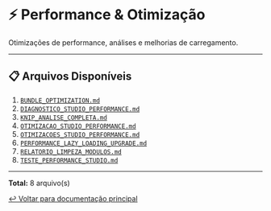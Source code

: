 # ⚡ Performance & Otimização

Otimizações de performance, análises e melhorias de carregamento.

---

## 📋 Arquivos Disponíveis

1. [`BUNDLE_OPTIMIZATION.md`](./BUNDLE_OPTIMIZATION.md)
2. [`DIAGNOSTICO_STUDIO_PERFORMANCE.md`](./DIAGNOSTICO_STUDIO_PERFORMANCE.md)
3. [`KNIP_ANALISE_COMPLETA.md`](./KNIP_ANALISE_COMPLETA.md)
4. [`OTIMIZACAO_STUDIO_PERFORMANCE.md`](./OTIMIZACAO_STUDIO_PERFORMANCE.md)
5. [`OTIMIZACOES_STUDIO_PERFORMANCE.md`](./OTIMIZACOES_STUDIO_PERFORMANCE.md)
6. [`PERFORMANCE_LAZY_LOADING_UPGRADE.md`](./PERFORMANCE_LAZY_LOADING_UPGRADE.md)
7. [`RELATORIO_LIMPEZA_MODULOS.md`](./RELATORIO_LIMPEZA_MODULOS.md)
8. [`TESTE_PERFORMANCE_STUDIO.md`](./TESTE_PERFORMANCE_STUDIO.md)

---

**Total:** 8 arquivo(s)

[↩️ Voltar para documentação principal](../README.md)
